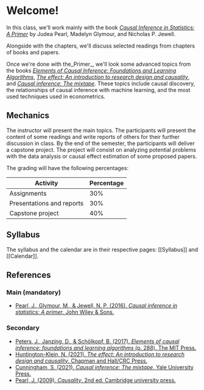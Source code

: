 # Welcome!

In this class, we'll work mainly with the book [_Causal Inference in Statistics: A Primer_](http://bayes.cs.ucla.edu/PRIMER/) by Judea Pearl, Madelyn Glymour, and Nicholas P. Jewell. 

Alongside with the chapters, we'll discuss selected readings from chapters of books and papers.

Once we're done with the_Primer_, we'll look some advanced topics from the books [_Elements of Causal Inference: Foundations and Learning Algorithms_](https://mitpress.mit.edu/books/elements-causal-inference), [_The effect: An introduction to research design and causality_](https://theeffectbook.net/index.html), and [_Causal inference: The mixtape_](https://mixtape.scunning.com/).  These topics include causal discovery, the relationships of causal inference with machine learning, and the most used techniques used in econometrics.

## Mechanics

The instructor will present the main topics. The participants will present the content of some readings and write reports of others for their further discussion in class. By the end of the semester, the participants will deliver a capstone project. The project will consist on analyzing potential problems with the data analysis or causal effect estimation of some proposed papers.

The grading will have the following percentages:


| Activity 				|Percentage |
|---------------------------|-----------|
| Assignments    		 	| 30%		|
| Presentations and reports	| 30% 		|
| Capstone project 			| 40%		|


## Syllabus

The syllabus and the calendar are in their respective pages: [[Syllabus]] and [[Calendar]].


## References
### Main (mandatory)
- [Pearl, J., Glymour, M., & Jewell, N. P. (2016). _Causal inference in statistics: A primer_. John Wiley & Sons.](http://bayes.cs.ucla.edu/PRIMER/)


### Secondary
- [Peters, J., Janzing, D., & Schölkopf, B. (2017). _Elements of causal inference: foundations and learning algorithms_ (p. 288). The MIT Press.](https://mitpress.mit.edu/books/elements-causal-inference)
- [Huntington-Klein, N. (2021). _The effect: An introduction to research design and causality_. Chapman and Hall/CRC Press.](https://theeffectbook.net/index.html)
- [Cunningham, S. (2021). _Causal inference: The mixtape_. Yale University Press.](https://mixtape.scunning.com/)
- [Pearl, J. (2009). _Causality_. 2nd ed. Cambridge university press.](http://bayes.cs.ucla.edu/BOOK-2K/)